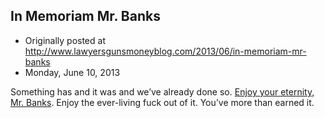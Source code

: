 ## In Memoriam Mr. Banks

 * Originally posted at http://www.lawyersgunsmoneyblog.com/2013/06/in-memoriam-mr-banks
 * Monday, June 10, 2013

Something has and it was and we’ve already done so. [Enjoy your eternity, Mr. Banks](http://lawyersgunsmon.wpengine.com/2013/06/r-i-p-iain-m-banks). Enjoy the ever-living fuck out of it. You’ve more than earned it.